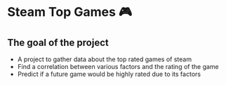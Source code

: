 # Steam Top Games :video_game:
## The goal of the project
* A project to gather data about the top rated games of steam
* Find a correlation between various factors and the rating of the game
* Predict if a future game would be highly rated due to its factors
